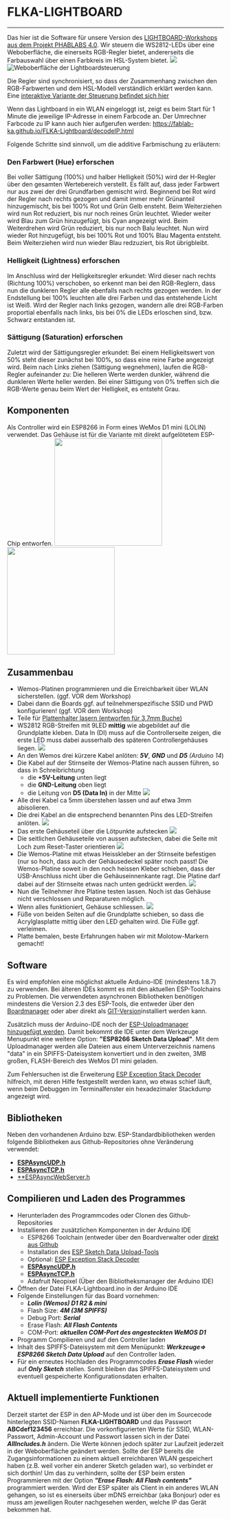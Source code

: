 FLKA-LIGHTBOARD
===
___
Das hier ist die Software für unsere Version des [LIGHTBOARD-Workshops aus dem Projekt PHABLABS 4.0](http://phablabs.eu/workshop/light-board). Wir steuern die WS2812-LEDs über eine Weboberfläche, die einerseits RGB-Regler bietet, andererseits die Farbauswahl über einen Farbkreis im HSL-System bietet.
![](./docs/FLKA-lightboard-finished.jpg)
![Weboberfläche der Lightboardsteuerung](./Lightboard-Screen.png)

Die Regler sind synchronisiert, so dass der Zusammenhang zwischen den RGB-Farbwerten und dem HSL-Modell verständlich erklärt werden kann.  Eine [interaktive Variante der Steuerung befindet sich hier](https://fablab-ka.github.io/FLKA-Lightboard/)

Wenn das Lightboard in ein WLAN eingeloggt ist, zeigt es beim Start für 1 Minute die jeweilige IP-Adresse in einem Farbcode an.
Der Umrechner Farbcode zu IP kann auch hier aufgerufen werden: https://fablab-ka.github.io/FLKA-Lightboard/decodeIP.html

Folgende Schritte sind sinnvoll, um die additive Farbmischung zu erläutern:

### Den Farbwert (Hue) erforschen ###
Bei voller Sättigung (100%) und halber Helligkeit (50%) wird der H-Regler über den gesamten Wertebereich verstellt.
Es fällt auf, dass jeder Farbwert nur aus zwei der drei Grundfarben gemischt wird. Beginnend bei Rot wird der Regler nach rechts gezogen und damit immer mehr Grünanteil hinzugemischt, bis bei 100% Rot und Grün Gelb ensteht.
Beim Weiterziehen wird nun Rot reduziert, bis nur noch reines Grün leuchtet. Wieder weiter wird Blau zum Grün hinzugefügt, bis Cyan angezeigt wird.  Beim Weiterdrehen wird Grün reduziert, bis nur noch Balu leuchtet. Nun wird wieder Rot hinzugefügt, bis bei 100% Rot und 100% Blau Magenta entsteht. Beim Weiterziehen wird nun wieder Blau redzuziert, bis Rot übrigbleibt.

### Helligkeit (Lightness) erforschen ###
Im Anschluss wird der Helligkeitsregler erkundet:
Wird dieser nach rechts (Richtung 100%) verschoben, so erkennt man bei den RGB-Reglern, dass nun die dunkleren Regler alle ebenfalls nach rechts gezogen werden.  In der Endstellung bei 100% leuchten alle drei Farben und das entstehende Licht ist Weiß. 
Wird der Regler nach links gezogen, wandern alle drei RGB-Farben proportial ebenfalls nach links, bis bei 0% die LEDs erloschen sind, bzw. Schwarz entstanden ist.

### Sättigung (Saturation) erforschen ###
Zuletzt wird der Sättigungsregler erkundet: Bei einem Helligkeitswert von 50% steht dieser zunächst bei 100%, so dass eine reine Farbe angezeigt wird.
Beim nach Links ziehen (Sättigung wegnehmen), laufen die RGB-Regler aufeinander zu: Die helleren Werte werden dunkler, während die dunkleren Werte heller werden.  Bei einer Sättigung von 0% treffen sich die RGB-Werte genau beim Wert der Helligkeit, es entsteht Grau.


Komponenten
-----------
Als Controller wird ein ESP8266 in Form eines WeMos D1 mini (LOLIN) verwendet. Das Gehäuse ist für die Variante mit direkt aufgelötetem ESP-Chip entworfen. 
<img src="./D1-Mini-Unterseite.jpg" width=250px><img src="./D1-Mini-Oberseite.jpg" width=250px>



Zusammenbau
-----------
- Wemos-Platinen programmieren und die Erreichbarkeit über WLAN sicherstellen. (ggf. VOR dem Workshop)
- Dabei dann die Boards ggf. auf teilnehmerspezifische SSID und PWD konfigurieren! (ggf. VOR dem Workshop)
- Teile für [Plattenhalter lasern (entworfen für 3,7mm Buche)](./SVG-Laserparts/FLKA-Lightboard.svg)
- WS2812 RGB-Streifen mit 9LED **mittig** wie abgebildet auf die Grundplatte kleben. Data In (DI) muss auf die Controllerseite zeigen, die erste LED muss dabei ausserhalb des späteren Controllergehäuses liegen.
![](./docs/strip-begin.jpg)
- An den Wemos drei kürzere Kabel anlöten: ***5V***, ***GND*** und ***D5*** *(Arduino 14*)
- Die Kabel auf der Stirnseite der Wemos-Platine nach aussen führen, so dass in Schreibrichtung
  - die **+5V-Leitung** unten liegt
  - die **GND-Leitung** oben liegt
  - die Leitung von **D5 (Data In)** in der Mitte
  ![](./docs/wemos-wired.jpg)
- Alle drei Kabel ca 5mm überstehen lassen und auf etwa 3mm abisolieren.
- Die drei Kabel an die entsprechend benannten Pins des LED-Streifen anlöten.
    ![](./docs/wemos-soldered.jpg)
- Das erste Gehäuseteil über die Lötpunkte aufstecken
  ![](./docs/case-step1.jpg)
- Die seitlichen Gehäuseteile von aussen aufstecken, dabei die Seite mit Loch zum Reset-Taster orientieren
  ![](./docs/case-step2.jpg)
- Die Wemos-Platine mit etwas Heisskleber an der Stirnseite befestigen (nur so hoch, dass auch der Gehäusedeckel später noch passt!
Die Wemos-Platine soweit in den noch heissen Kleber schieben, dass der USB-Anschluss nicht über die Gehäuseinnenkante ragt.
Die Platine darf dabei auf der Stirnseite etwas nach unten gedrückt werden.
  ![](./docs/case-step3.jpg)
- Nun die Teilnehmer ihre Platine testen lassen. Noch ist das Gehäuse nicht verschlossen und Reparaturen möglich.
- Wenn alles funktioniert, Gehäuse schliessen.
  ![](./docs/case-step1.jpg)
- Füße von beiden Seiten auf die Grundplatte schieben, so dass die Acrylglasplatte mittig über den LED gehalten wird. Die Füße ggf. verleimen.
- Platte bemalen, beste Erfahrungen haben wir mit Molotow-Markern gemacht!


Software
--------
Es wird empfohlen eine möglichst aktuelle Arduino-IDE (mindestens 1.8.7) zu verwenden. Bei älteren IDEs kommt es mit den aktuellen ESP-Toolchains zu Problemen.  Die verwendeten asynchronen Bibliotheken benötigen mindestens die Version 2.3 des ESP-Tools, die entweder über den [Boardmanager](https://github.com/esp8266/Arduino#installing-with-boards-manager) oder aber direkt als [GIT-Version](https://arduino-esp8266.readthedocs.io/en/latest/installing.html#using-git-version)installiert werden kann.

Zusätzlich muss der Arduino-IDE noch der [ESP-Uploadmanager hinzugefügt werden](https://arduino-esp8266.readthedocs.io/en/2.5.0/filesystem.html#uploading-files-to-file-system). Damit bekommt die IDE unter dem Werkzeuge Menupunkt eine weitere Option: **"ESP8266 Sketch Data Upload"**. 
Mit dem Uploadmanager werden alle Dateien aus einem Unterverzeichnis namens "data" in ein SPIFFS-Dateisystem konvertiert und in den zweiten, 3MB großen, FLASH-Bereich des WeMos D1 mini geladen.

Zum Fehlersuchen ist die Erweiterung [ESP Exception Stack Decoder](https://github.com/me-no-dev/EspExceptionDecoder) hilfreich, mit deren Hilfe festgestellt werden kann, wo etwas schief läuft, wenn beim Debuggen im Terminalfenster ein hexadezimaler Stackdump angezeigt wird.

Bibliotheken
------------
Neben den vorhandenen Arduino bzw. ESP-Standardbibliotheken werden folgende Bibliotheken aus Github-Repositories ohne Veränderung verwendet:

- [**ESPAsyncUDP.h**]( https://github.com/me-no-dev/ESPAsyncUDP "Asynchrones UDP")
- [**ESPAsyncTCP.h**]( https://github.com/me-no-dev/ESPAsyncTCP "Asynchrones TCP")
- [**ESPAsyncWebServer.h]( https://github.com/me-no-dev/ESPAsyncWebServer "ESP Async Webserver")

Compilieren und Laden des Programmes
------------------------------------
- Herunterladen des Programmcodes oder Clonen des Github-Repositories
- Installieren der zusätzlichen Komponenten in der Arduino IDE
  - ESP8266 Toolchain (entweder über den Boardverwalter oder [direkt aus Github](https://arduino-esp8266.readthedocs.io/en/latest/installing.html#using-git-version)
  - Installation des [ESP Sketch Data Upload-Tools](https://github.com/esp8266/arduino-esp8266fs-plugin)
  - Optional: [ESP Exception Stack Decoder](https://github.com/me-no-dev/EspExceptionDecoder) 
  - [**ESPAsyncUDP.h**]( http://github.com/me-no-dev/ESPAsyncUDP)
  - [**ESPAsyncTCP.h**]( http://github.com/me-no-dev/ESPAsyncTCP)
  - Adafruit Neopixel (Über den Bibliotheksmanager der Arduino IDE)
- Öffnen der Datei FLKA-Lightboard.ino in der Arduino IDE
- Folgende Einstellungen für das Board vornehmen:
  - ***Lolin (Wemos) D1 R2 & mini***
  - Flash Size: ***4M (3M SPIFFS)***
  - Debug Port: ***Serial***
  - Erase Flash: ***All Flash Contents*** 
  - COM-Port: ***aktuellen COM-Port des angesteckten WeMOS D1***
- Programm Compilieren und auf den Controller laden
- Inhalt des SPIFFS-Dateisystem mit dem Menüpunkt: ***Werkzeuge=> ESP8266 Sketch Data Upload*** auf den Controller laden.
- Für ein erneutes Hochladen des Programmcodes ***Erase Flash*** wieder auf ***Only Sketch*** stellen. Somit bleiben das SPIFFS-Dateisystem und eventuell gespeicherte Konfigurationsdaten erhalten.


Aktuell implementierte Funktionen
---------------------------------
Derzeit startet der ESP in den AP-Mode und ist über den im Sourcecode hinterlegten SSID-Namen **FLKA-LIGHTBOARD** und das Passwort **ABCdef123456** erreichbar.
Die vorkonfigurierten Werte für SSID, WLAN-Passwort, Admin-Account und Passwort lassen sich in der Datei ***AllIncludes.h*** ändern. Die Werte können jedoch später zur Laufzeit jederzeit in der Weboberfläche geändert werden.
Sollte der ESP bereits die Zugangsinformationen zu einem aktuell erreichbaren WLAN gespeichert haben (z.B. weil vorher ein anderer Sketch geladen war), so verbindet er sich dorthin! Um das zu verhindern, sollte der ESP beim ersten Programmieren mit der Option ***"Erase Flash: All Flash contents"*** programmiert werden.
Wird der ESP später als Client in ein anderes WLAN gehangen, so ist es einerseits über mDNS erreichbar (aka Bonjour) oder es muss am jeweiligen Router nachgesehen werden, welche IP das Gerät bekommen hat.



